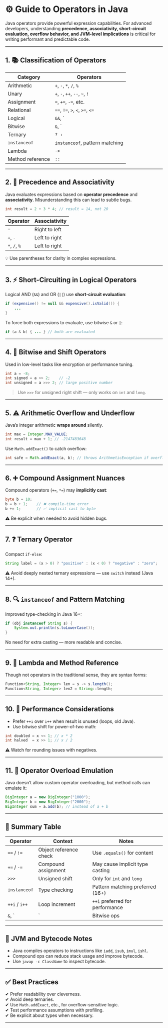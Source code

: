# ⚙️ Guide to Operators in Java

Java operators provide powerful expression capabilities. For advanced developers, understanding **precedence, associativity, short-circuit evaluation, overflow behavior, and JVM-level implications** is critical for writing performant and predictable code.

---

## 1. 📚 Classification of Operators

| Category             | Operators |
|----------------------|----------|
| Arithmetic           | `+`, `-`, `*`, `/`, `%` |
| Unary                | `+`, `-`, `++`, `--`, `~`, `!` |
| Assignment           | `=`, `+=`, `-=`, etc. |
| Relational           | `==`, `!=`, `>`, `<`, `>=`, `<=` |
| Logical              | `&&`, `||`,`!` |
| Bitwise              | `&`, `|`,`^`,`~`,`<<`,`>>`,`>>>` |
| Ternary              | `? :` |
| `instanceof`         | `instanceof`, pattern matching |
| Lambda               | `->` |
| Method reference     | `::` |

---

## 2. 🧮 Precedence and Associativity

Java evaluates expressions based on **operator precedence** and **associativity**. Misunderstanding this can lead to subtle bugs.

```java
int result = 2 + 3 * 4; // result = 14, not 20
```

| Operator          | Associativity |
|-------------------|----------------|
| `=`               | Right to left  |
| `+`, `-`          | Left to right  |
| `*`, `/`, `%`     | Left to right  |

💡 Use parentheses for clarity in complex expressions.

---

## 3. ⚡ Short-Circuiting in Logical Operators

Logical AND (`&&`) and OR (`||`) use **short-circuit evaluation**:

```java
if (expensive() != null && expensive().isValid()) {
    ...
}
```

To force both expressions to evaluate, use bitwise `&` or `|`:

```java
if (a & b) { ... } // both are evaluated
```

---

## 4. 🧾 Bitwise and Shift Operators

Used in low-level tasks like encryption or performance tuning.

```java
int a = -8;
int signed = a >> 2;    // -2
int unsigned = a >>> 2; // large positive number
```

> Use `>>>` for unsigned right shift — only works on `int` and `long`.

---

## 5. ⚠️ Arithmetic Overflow and Underflow

Java’s integer arithmetic **wraps around** silently.

```java
int max = Integer.MAX_VALUE;
int result = max + 1; // -2147483648
```

Use `Math.addExact()` to catch overflow:

```java
int safe = Math.addExact(a, b); // throws ArithmeticException if overflow
```

---

## 6. ➕ Compound Assignment Nuances

Compound operators (`+=`, `*=`) may **implicitly cast**:

```java
byte b = 10;
b = b + 1;    // ❌ compile-time error
b += 1;       // ✅ implicit cast to byte
```

⚠️ Be explicit when needed to avoid hidden bugs.

---

## 7. ❓ Ternary Operator

Compact `if-else`:

```java
String label = (x > 0) ? "positive" : (x < 0) ? "negative" : "zero";
```

⚠️ Avoid deeply nested ternary expressions — use `switch` instead (Java 14+).

---

## 8. 🔍 `instanceof` and Pattern Matching

Improved type-checking in Java 16+:

```java
if (obj instanceof String s) {
    System.out.println(s.toLowerCase());
}
```

No need for extra casting — more readable and concise.

---

## 9. 🧩 Lambda and Method Reference

Though not operators in the traditional sense, they are syntax forms:

```java
Function<String, Integer> len = s -> s.length();
Function<String, Integer> len2 = String::length;
```

---

## 10. 🚀 Performance Considerations

- Prefer `++i` over `i++` when result is unused (loops, old Java).
- Use bitwise shift for power-of-two math:

```java
int doubled = x << 1; // x * 2
int halved  = x >> 1; // x / 2
```

⚠️ Watch for rounding issues with negatives.

---

## 11. 🚫 Operator Overload Emulation

Java doesn’t allow custom operator overloading, but method calls can emulate it:

```java
BigInteger a = new BigInteger("1000");
BigInteger b = new BigInteger("2000");
BigInteger sum = a.add(b); // instead of a + b
```

---

## 🧮 Summary Table

| Operator     | Context                  | Notes                            |
|--------------|---------------------------|----------------------------------|
| `==` / `!=`  | Object reference check     | Use `.equals()` for content      |
| `+=` / `-=`  | Compound assignment        | May cause implicit type casting  |
| `>>>`        | Unsigned shift             | Only for `int` and `long`        |
| `instanceof` | Type checking              | Pattern matching preferred (16+) |
| `++i` / `i++`| Loop increment             | `++i` preferred for performance  |
| `&`, `|`     | Bitwise ops                | Evaluate both sides              |

---

## 🔬 JVM and Bytecode Notes

- Java compiles operators to instructions like `iadd`, `isub`, `imul`, `ishl`.
- Compound ops can reduce stack usage and improve bytecode.
- Use `javap -c ClassName` to inspect bytecode.

---

## ✅ Best Practices

✔ Prefer readability over cleverness.  
✔ Avoid deep ternaries.  
✔ Use `Math.addExact`, etc., for overflow-sensitive logic.  
✔ Test performance assumptions with profiling.  
✔ Be explicit about types when necessary.

---
